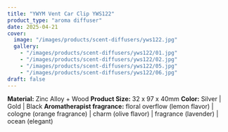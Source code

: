 ```yaml
---
title: "YWYM Vent Car Clip YWS122"
product_type: "aroma diffuser"
date: 2025-04-21
cover:
  image: "/images/products/scent-diffusers/yws122.jpg"
  gallery:
    - "/images/products/scent-diffusers/yws122/01.jpg"
    - "/images/products/scent-diffusers/yws122/02.jpg"
    - "/images/products/scent-diffusers/yws122/05.jpg"
    - "/images/products/scent-diffusers/yws122/06.jpg"
draft: false
---
```

**Material:** Zinc Alloy + Wood
**Product Size:** 32 x 97 x 40mm
**Color:** Silver | Gold | Black
**Aromatherapist fragrance:** floral overflow (lemon flavor) | cologne (orange fragrance) | charm (olive flavor) | fragrance (lavender) | ocean (elegant)
